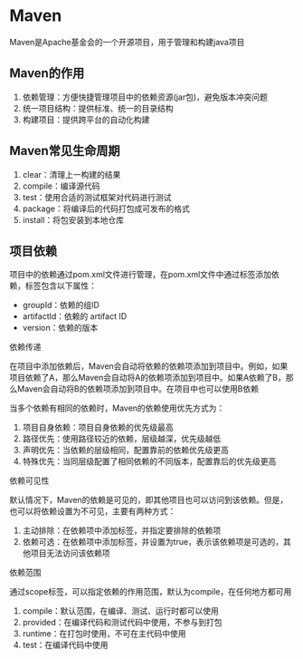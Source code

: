 # Maven

Maven是Apache基金会的一个开源项目，用于管理和构建java项目

## Maven的作用

1. 依赖管理：方便快捷管理项目中的依赖资源(jar包)，避免版本冲突问题
2. 统一项目结构：提供标准、统一的目录结构
3. 构建项目：提供跨平台的自动化构建

## Maven常见生命周期

1. clear：清理上一构建的结果
2. compile：编译源代码
3. test：使用合适的测试框架对代码进行测试
4. package：将编译后的代码打包成可发布的格式
5. install：将包安装到本地仓库

## 项目依赖

项目中的依赖通过pom.xml文件进行管理，在pom.xml文件中通过<dependencies>标签添加依赖，<dependency>标签包含以下属性：

- groupId：依赖的组ID
- artifactId：依赖的 artifact ID
- version：依赖的版本

依赖传递

在项目中添加依赖后，Maven会自动将依赖的依赖项添加到项目中。例如，如果项目依赖了A，那么Maven会自动将A的依赖项添加到项目中。如果A依赖了B，那么Maven会自动将B的依赖项添加到项目中。在项目中也可以使用B依赖

当多个依赖有相同的依赖时，Maven的依赖使用优先方式为：

1. 项目自身依赖：项目自身依赖的优先级最高
2. 路径优先：使用路径较近的依赖，层级越深，优先级越低
3. 声明优先：当依赖的层级相同，配置靠前的依赖优先级更高
4. 特殊优先：当同层级配置了相同依赖的不同版本，配置靠后的优先级更高

依赖可见性

默认情况下，Maven的依赖是可见的，即其他项目也可以访问到该依赖。但是，也可以将依赖设置为不可见，主要有两种方式：

1. 主动排除：在依赖项中添加<exclusions>标签，并指定要排除的依赖项
2. 依赖可选：在依赖项中添加<optional>标签，并设置为true，表示该依赖项是可选的，其他项目无法访问该依赖项

依赖范围

通过scope标签，可以指定依赖的作用范围，默认为compile，在任何地方都可用

1. compile：默认范围，在编译、测试、运行时都可以使用
2. provided：在编译代码和测试代码中使用，不参与到打包
3. runtime：在打包时使用，不可在主代码中使用
4. test：在编译代码中使用
